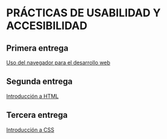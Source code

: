 # PRÁCTICAS DE USABILIDAD Y ACCESIBILIDAD

## Primera entrega

[Uso del navegador para el desarrollo web](1.Uso_del_navegador_para_el_desarrollo_web)

## Segunda entrega

[Introducción a HTML](2.Introduccion_a_HTML)

## Tercera entrega

[Introducción a CSS](3.Introduccion_a_CSS)
